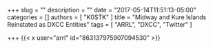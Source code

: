 +++
slug = ""
description = ""
date = "2017-05-14T11:51:13-05:00"
categories = []
authors = [ "K0STK" ]
title = "Midway and Kure Islands Reinstated as DXCC Entities"
tags = [ "ARRL", "DXCC", "Twitter" ]

+++
{{< x user="arrl" id="863137975907094530" >}}
<!--more-->
